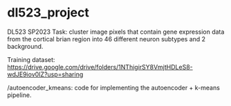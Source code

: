 # dl523_project
DL523 SP2023
Task: cluster image pixels that contain gene expression data from the cortical brian region into 46 different neuron subtypes and 2 background. 

Training dataset: https://drive.google.com/drive/folders/1NThigirSY8VmjtHDLeS8-wdJE9iov0IZ?usp=sharing

/autoencoder_kmeans: code for implementing the autoencoder + k-means pipeline. 

